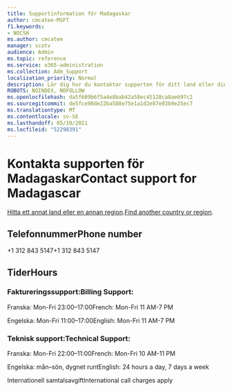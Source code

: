 ```yaml
---
title: Supportinformation för Madagaskar
author: cmcatee-MSFT
f1.keywords:
- NOCSH
ms.author: cmcatee
manager: scotv
audience: Admin
ms.topic: reference
ms.service: o365-administration
ms.collection: Adm_Support
localization_priority: Normal
description: Lär dig hur du kontaktar supporten för ditt land eller din region.
ROBOTS: NOINDEX, NOFOLLOW
ms.openlocfilehash: da5f609b6f5a4e8bab42a58ec45128ca8ae697c2
ms.sourcegitcommit: de5fce90de22ba588e75e1a1d2e87e03b9e25ec7
ms.translationtype: MT
ms.contentlocale: sv-SE
ms.lasthandoff: 05/10/2021
ms.locfileid: "52298391"
---
```

# <a name="contact-support-for-madagascar"></a><span data-ttu-id="b6078-103">Kontakta supporten för Madagaskar</span><span class="sxs-lookup"><span data-stu-id="b6078-103">Contact support for Madagascar</span></span>

<span data-ttu-id="b6078-104">[Hitta ett annat land eller en annan region](../../business-video/get-help-support.md).</span><span class="sxs-lookup"><span data-stu-id="b6078-104">[Find another country or region](../../business-video/get-help-support.md).</span></span>

## <a name="phone-number"></a><span data-ttu-id="b6078-105">Telefonnummer</span><span class="sxs-lookup"><span data-stu-id="b6078-105">Phone number</span></span>
<span data-ttu-id="b6078-106">+1 312 843 5147</span><span class="sxs-lookup"><span data-stu-id="b6078-106">+1 312 843 5147</span></span>

## <a name="hours"></a><span data-ttu-id="b6078-107">Tider</span><span class="sxs-lookup"><span data-stu-id="b6078-107">Hours</span></span>
### <a name="billing-support"></a><span data-ttu-id="b6078-108">Faktureringssupport:</span><span class="sxs-lookup"><span data-stu-id="b6078-108">Billing Support:</span></span>

<span data-ttu-id="b6078-109">Franska: Mon-Fri 23:00–17:00</span><span class="sxs-lookup"><span data-stu-id="b6078-109">French: Mon-Fri 11 AM-7 PM</span></span>

<span data-ttu-id="b6078-110">Engelska: Mon-Fri 11:00–17:00</span><span class="sxs-lookup"><span data-stu-id="b6078-110">English: Mon-Fri 11 AM-7 PM</span></span>

### <a name="technical-support"></a><span data-ttu-id="b6078-111">Teknisk support:</span><span class="sxs-lookup"><span data-stu-id="b6078-111">Technical Support:</span></span>

<span data-ttu-id="b6078-112">Franska: Mon-Fri 22:00–11:00</span><span class="sxs-lookup"><span data-stu-id="b6078-112">French: Mon-Fri 10 AM-11 PM</span></span>

<span data-ttu-id="b6078-113">Engelska: mån–sön, dygnet runt</span><span class="sxs-lookup"><span data-stu-id="b6078-113">English: 24 hours a day, 7 days a week</span></span>

<span data-ttu-id="b6078-114">Internationell samtalsavgift</span><span class="sxs-lookup"><span data-stu-id="b6078-114">International call charges apply</span></span>
